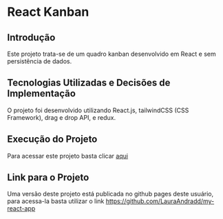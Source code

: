 # React Kanban

## Introdução

Este projeto trata-se de um quadro kanban desenvolvido em React e sem persistência de dados.

## Tecnologias Utilizadas e Decisões de Implementação

O projeto foi desenvolvido utilizando React.js, tailwindCSS (CSS Framework), drag e drop API, e redux.

## Execução do Projeto

Para acessar este projeto basta clicar [aqui](https://my-react-app-eight-lilac.vercel.app/)

## Link para o Projeto 

Uma versão deste projeto está publicada no github pages deste usuário, para acessa-la basta utilizar o link https://github.com/LauraAndradd/my-react-app



